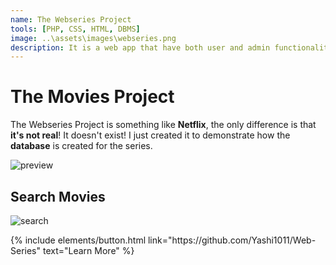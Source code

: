 ```yaml
---
name: The Webseries Project
tools: [PHP, CSS, HTML, DBMS]
image: ..\assets\images\webseries.png
description: It is a web app that have both user and admin functionality where admin can add or delete series, and user can watch web series. It is created to understand DBMS concepts.
---
```


# The Movies Project

The Webseries Project is something like **Netflix**, the only difference is that **it's not real**! It doesn't exist! I just created it to demonstrate how the **database** is created for the series. 

![preview](https://www.sketchappsources.com/resources/source-image/we-were-soldiers-landing-page-dbruggisser.jpg)

## Search Movies

![search](https://www.sketchappsources.com/resources/source-image/microsoft-windows-10-virtual-keyboard-diogo-sousa.png)

<p class="text-center">
{% include elements/button.html link="https://github.com/Yashi1011/Web-Series" text="Learn More" %}
</p>